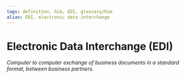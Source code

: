 ```yaml
---
tags: definition, him, EDI, glossary/him
alias: EDI, electronic data interchange
---
```

# Electronic Data Interchange (EDI)
*Computer to computer exchange of business documents in a standard format, between business partners.*
